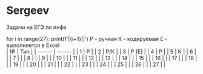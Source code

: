 # Sergeev
Задачи на ЕГЭ по инфе

for i in range(27):
    print(f'|{i+1}||')
Р - ручная К - кодируемая Е - выполняется в Excel   
| № | Тип |
| ------ | ------ |
| 1 | Р |
| 2 | Р/К |
| 3 | Р (Е) |
| 4 | Р |
| 5 | К |
| 6 |  |
| 7 |  |
| 8 |  |
| 9 |  |
| 10 |  |
| 11 |  |
| 12 |  |
| 13 |  |
| 14 |  |
| 15 |  |
| 16 |  |
| 17 |  |
| 18 |  |
| 19 |  |
| 20 |  |
| 21 |  |
| 22 |  |
| 23 |  |
| 24 |  |
| 25 |  |
| 26 |  |
| 27 |  |
